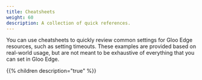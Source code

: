 ```yaml
---
title: Cheatsheets
weight: 60
description: A collection of quick references.
---
```


You can use cheatsheets to quickly review common settings for Gloo Edge resources, such as setting timeouts. These examples are provided based on real-world usage, but are not meant to be exhaustive of everything that you can set in Gloo Edge.

{{% children description="true" %}}

